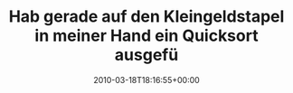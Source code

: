 ---
retweeted: false
source: <a href="http://twitter.com" rel="nofollow">Twitter Web Client</a>
entities:
  hashtags: []
  symbols: []
  user_mentions: []
  urls: []
display_text_range:
- '0'
- '129'
favorite_count: '0'
id_str: '10683003800'
truncated: false
retweet_count: '0'
id: '10683003800'
created_at: Thu Mar 18 18:16:55 +0000 2010
favorited: false
full_text: Hab gerade auf den Kleingeldstapel in meiner Hand ein Quicksort ausgeführt.
  Und keiner von den Banausen an der Kasse hat gekuckt.
lang: de
tags:
- pesos/twitter
date: '2010-03-18T18:16:55+00:00'
src: https://twitter.com/bascht/status/10683003800
original_url: https://twitter.com/bascht/status/10683003800
type: twitter_tweet
text: Hab gerade auf den Kleingeldstapel in meiner Hand ein Quicksort ausgeführt.
  Und keiner von den Banausen an der Kasse hat gekuckt.
title: Hab gerade auf den Kleingeldstapel in meiner Hand ein Quicksort ausgefü

---